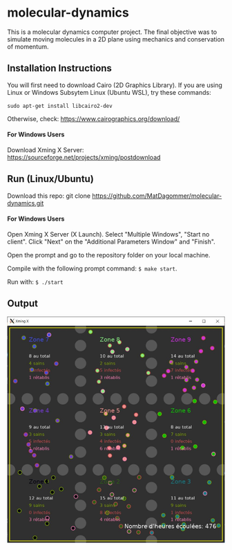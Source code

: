 # molecular-dynamics

This is a molecular dynamics computer project. The final objective was to simulate moving molecules in a 2D plane using mechanics and conservation of momentum.

## Installation Instructions

You will first need to download Cairo (2D Graphics Library).
If you are using Linux or Windows Subsytem Linux (Ubuntu WSL), try these commands:

    sudo apt-get install libcairo2-dev

Otherwise, check:
https://www.cairographics.org/download/

    
#### For Windows Users
Download Xming X Server:   
        https://sourceforge.net/projects/xming/postdownload
        
## Run (Linux/Ubuntu)

Download this repo: git clone https://github.com/MatDagommer/molecular-dynamics.git

#### For Windows Users

Open Xming X Server (X Launch). Select "Multiple Windows", "Start no client". 
Click "Next" on the "Additional Parameters Window" and "Finish".

Open the prompt and go to the repository folder on your local machine.

Compile with the following prompt command: ``` $ make start ```.

Run with: ``` $ ./start ```

## Output

![alt text](img/regions.jpg)

